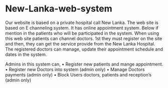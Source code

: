 # New-Lanka-web-system
Our website is based on a private hospital call New Lanka.
The web site is based on E  channeling system. It has online appointment system. Below if mention in the patients who
will be participated in the system. When using this web site patients can channel doctors. 1st
they must register on the site and then, they can get the service provide from the New Lanka
Hospital. The registered doctors can manage, update their appointment schedule and dates in
the system.

Admins in this system can,
• Register new patients and mange appointment.
• Register new Doctors into system (admin only)
• Manage Doctors payments (admin only)
• Block Users doctors, patients and reception’s (admin only)
